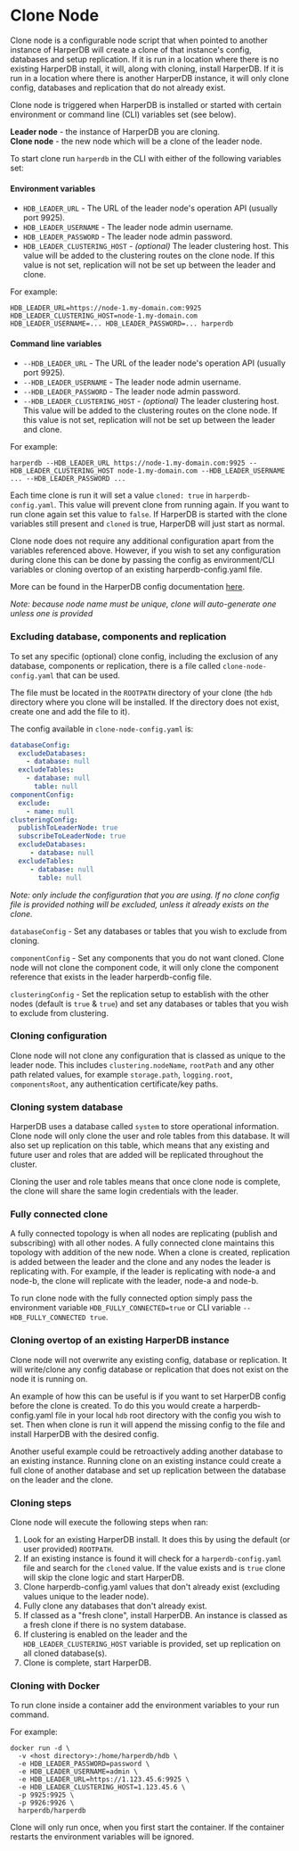 # Clone Node

Clone node is a configurable node script that when pointed to another instance of HarperDB will create a clone of that 
instance's config, databases and setup replication. If it is run in a location where there is no existing HarperDB install, 
it will, along with cloning, install HarperDB. If it is run in a location where there is another HarperDB instance, it will
only clone config, databases and replication that do not already exist. 

Clone node is triggered when HarperDB is installed or started with certain environment or command line (CLI) variables set (see below).

**Leader node** - the instance of HarperDB you are cloning.\
**Clone node** - the new node which will be a clone of the leader node.

To start clone run `harperdb` in the CLI with either of the following variables set:

#### Environment variables

* `HDB_LEADER_URL` - The URL of the leader node's operation API (usually port 9925).
* `HDB_LEADER_USERNAME` - The leader node admin username.
* `HDB_LEADER_PASSWORD` - The leader node admin password.
* `HDB_LEADER_CLUSTERING_HOST` - _(optional)_ The leader clustering host. This value will be added to the clustering routes on the clone node. If this value is not set, replication will not be set up between the leader and clone.

For example:
```
HDB_LEADER_URL=https://node-1.my-domain.com:9925 HDB_LEADER_CLUSTERING_HOST=node-1.my-domain.com HDB_LEADER_USERNAME=... HDB_LEADER_PASSWORD=... harperdb
```

#### Command line variables

* `--HDB_LEADER_URL` - The URL of the leader node's operation API (usually port 9925).
* `--HDB_LEADER_USERNAME` - The leader node admin username.
* `--HDB_LEADER_PASSWORD` - The leader node admin password.
* `--HDB_LEADER_CLUSTERING_HOST` - _(optional)_ The leader clustering host. This value will be added to the clustering routes on the clone node. If this value is not set, replication will not be set up between the leader and clone.

For example:
```
harperdb --HDB_LEADER_URL https://node-1.my-domain.com:9925 --HDB_LEADER_CLUSTERING_HOST node-1.my-domain.com --HDB_LEADER_USERNAME ... --HDB_LEADER_PASSWORD ...
```

Each time clone is run it will set a value `cloned: true` in `harperdb-config.yaml`. This value will prevent clone from 
running again. If you want to run clone again set this value to `false`. If HarperDB is started with the clone variables 
still present and `cloned` is true, HarperDB will just start as normal.

Clone node does not require any additional configuration apart from the variables referenced above. 
However, if you wish to set any configuration during clone this can be done by passing the config as environment/CLI 
variables or cloning overtop of an existing harperdb-config.yaml file.

More can be found in the HarperDB config documentation [here](../deployments/configuration.md).

_Note: because node name must be unique, clone will auto-generate one unless one is provided_

### Excluding database, components and replication

To set any specific (optional) clone config, including the exclusion of any database, components or replication, there is a file
called `clone-node-config.yaml` that can be used.

The file must be located in the `ROOTPATH` directory of your clone (the `hdb` directory where you clone will be installed. 
If the directory does not exist, create one and add the file to it).

The config available in `clone-node-config.yaml` is: 

```yaml
databaseConfig:
  excludeDatabases:
    - database: null
  excludeTables:
    - database: null
      table: null
componentConfig:
  exclude:
    - name: null
clusteringConfig:
  publishToLeaderNode: true
  subscribeToLeaderNode: true
  excludeDatabases:
     - database: null
  excludeTables:
     - database: null
       table: null
```

_Note: only include the configuration that you are using. If no clone config file is provided nothing will be excluded, 
unless it already exists on the clone._

`databaseConfig` - Set any databases or tables that you wish to exclude from cloning.

`componentConfig` - Set any components that you do not want cloned. Clone node will not clone the component code, 
it will only clone the component reference that exists in the leader harperdb-config file.

`clusteringConfig` - Set the replication setup to establish with the other nodes (default is `true` & `true`) and
set any databases or tables that you wish to exclude from clustering.

### Cloning configuration

Clone node will not clone any configuration that is classed as unique to the leader node. This includes `clustering.nodeName`, 
`rootPath` and any other path related values, for example `storage.path`, `logging.root`, `componentsRoot`, 
any authentication certificate/key paths. 

### Cloning system database

HarperDB uses a database called `system` to store operational information. Clone node will only clone the user and role 
tables from this database. It will also set up replication on this table, which means that any existing and future user and roles
that are added will be replicated throughout the cluster.

Cloning the user and role tables means that once clone node is complete, the clone will share the same login credentials with 
the leader.

### Fully connected clone

A fully connected topology is when all nodes are replicating (publish and subscribing) with all other nodes. 
A fully connected clone maintains this topology with addition of the new node. When a clone is created, 
replication is added between the leader and the clone and any nodes the leader is replicating with. For example, 
if the leader is replicating with node-a and node-b, the clone will replicate with the leader, node-a and node-b.

To run clone node with the fully connected option simply pass the environment variable `HDB_FULLY_CONNECTED=true` or CLI variable `--HDB_FULLY_CONNECTED true`.

### Cloning overtop of an existing HarperDB instance

Clone node will not overwrite any existing config, database or replication. It will write/clone any config database or replication 
that does not exist on the node it is running on. 

An example of how this can be useful is if you want to set HarperDB config before the clone is created. To do this you 
would create a harperdb-config.yaml file in your local `hdb` root directory with the config you wish to set. Then 
when clone is run it will append the missing config to the file and install HarperDB with the desired config.

Another useful example could be retroactively adding another database to an existing instance. Running clone on 
an existing instance could create a full clone of another database and set up replication between the database on the 
leader and the clone.

### Cloning steps

Clone node will execute the following steps when ran:
1. Look for an existing HarperDB install. It does this by using the default (or user provided) `ROOTPATH`.
2. If an existing instance is found it will check for a `harperdb-config.yaml` file and search for the `cloned` value. If the value exists and is `true` clone will skip the clone logic and start HarperDB.
3. Clone harperdb-config.yaml values that don't already exist (excluding values unique to the leader node).
4. Fully clone any databases that don't already exist.
5. If classed as a "fresh clone", install HarperDB. An instance is classed as a fresh clone if there is no system database.
6. If clustering is enabled on the leader and the `HDB_LEADER_CLUSTERING_HOST` variable is provided, set up replication on all cloned database(s).
7. Clone is complete, start HarperDB.

### Cloning with Docker

To run clone inside a container add the environment variables to your run command.

For example:

```
docker run -d \
  -v <host directory>:/home/harperdb/hdb \
  -e HDB_LEADER_PASSWORD=password \
  -e HDB_LEADER_USERNAME=admin \
  -e HDB_LEADER_URL=https://1.123.45.6:9925 \
  -e HDB_LEADER_CLUSTERING_HOST=1.123.45.6 \
  -p 9925:9925 \
  -p 9926:9926 \
  harperdb/harperdb
```

Clone will only run once, when you first start the container. If the container restarts the environment variables will be ignored.
